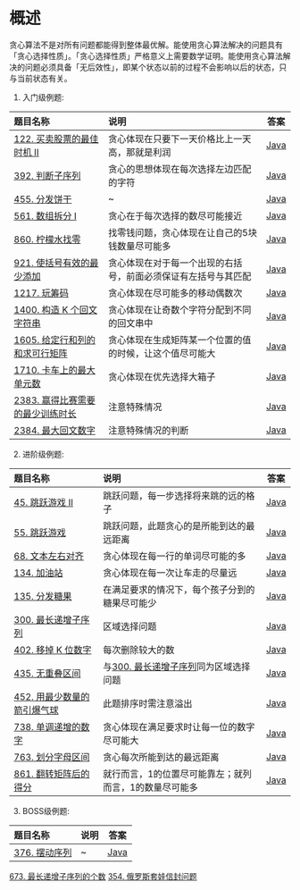 # 概述
贪心算法不是对所有问题都能得到整体最优解。能使用贪心算法解决的问题具有「贪心选择性质」。「贪心选择性质」严格意义上需要数学证明。能使用贪心算法解决的问题必须具备「无后效性」，即某个状态以前的过程不会影响以后的状态，只与当前状态有关。

1. 入门级例题:  

题目名称|说明|答案
:------|:---|:--:
[122. 买卖股票的最佳时机 II](https://leetcode.cn/problems/best-time-to-buy-and-sell-stock-ii/)|贪心体现在只要下一天价格比上一天高，那就是利润|[Java](../Java/Solution122.java)
[392. 判断子序列](https://leetcode.cn/problems/is-subsequence/)|贪心的思想体现在每次选择左边匹配的字符|[Java](../Java/Solution392.java)
[455. 分发饼干](https://leetcode.cn/problems/assign-cookies/)|~|[Java](../Java/Solution455.java)
[561. 数组拆分 I](https://leetcode.cn/problems/array-partition-i/)|贪心在于每次选择的数尽可能接近|[Java](../Java/Solution561.java)
[860. 柠檬水找零](https://leetcode.cn/problems/lemonade-change/)|找零钱问题，贪心体现在让自己的5块钱数量尽可能多|[Java](../Java/Solution860.java)
[921. 使括号有效的最少添加](https://leetcode.cn/problems/minimum-add-to-make-parentheses-valid/)|贪心体现在对于每一个出现的右括号，前面必须保证有左括号与其匹配|[Java](../Java/Solution921.java)
[1217. 玩筹码](https://leetcode.cn/problems/minimum-cost-to-move-chips-to-the-same-position/)|贪心体现在尽可能多的移动偶数次|[Java](../Java/Solution1217.java)
[1400. 构造 K 个回文字符串](https://leetcode.cn/problems/construct-k-palindrome-strings/)|贪心体现在让奇数个字符分配到不同的回文串中|[Java](../Java/Solution1400.java)
[1605. 给定行和列的和求可行矩阵](https://leetcode.cn/problems/find-valid-matrix-given-row-and-column-sums/)|贪心体现在生成矩阵某一个位置的值的时候，让这个值尽可能大|[Java](../Java/Solution1605.java)
[1710. 卡车上的最大单元数](https://leetcode.cn/problems/maximum-units-on-a-truck/)|贪心体现在优先选择大箱子|[Java](../Java/Solution1710.java)
[2383. 赢得比赛需要的最少训练时长](https://leetcode.cn/problems/minimum-hours-of-training-to-win-a-competition/)|注意特殊情况|[Java](../Java/Solution2383.java)
[2384. 最大回文数字](https://leetcode.cn/problems/largest-palindromic-number/)|注意特殊情况的判断|[Java](../Java/Solution2384.java)

2. 进阶级例题:  

题目名称|说明|答案
:------|:---|:--:
[45. 跳跃游戏 II](https://leetcode.cn/problems/jump-game-ii/)|跳跃问题，每一步选择将来跳的远的格子|[Java](../Java/Solution45.java)
[55. 跳跃游戏](https://leetcode.cn/problems/jump-game/)|跳跃问题，此题贪心的是所能到达的最远距离|[Java](../Java/Solution55.java)
[68. 文本左右对齐](https://leetcode.cn/problems/text-justification/)|贪心体现在每一行的单词尽可能的多|[Java](../Java/Solution68.java)
[134. 加油站](https://leetcode.cn/problems/gas-station/)|贪心体现在每一次让车走的尽量远|[Java](../Java/Solution134.java)
[135. 分发糖果](https://leetcode.cn/problems/candy/)|在满足要求的情况下，每个孩子分到的糖果尽可能少|[Java](../Java/Solution135.java)
[300. 最长递增子序列](https://leetcode.cn/problems/longest-increasing-subsequence/)|区域选择问题|[Java](../Java/Solution300.java)
[402. 移掉 K 位数字](https://leetcode.cn/problems/remove-k-digits/)|每次删除较大的数|[Java](../Java/Solution402.java)
[435. 无重叠区间](https://leetcode.cn/problems/non-overlapping-intervals/)|与[300. 最长递增子序列](https://leetcode.cn/problems/longest-increasing-subsequence/)同为区域选择问题|[Java](../Java/Solution435.java)
[452. 用最少数量的箭引爆气球](https://leetcode.cn/problems/minimum-number-of-arrows-to-burst-balloons/)|此题排序时需注意溢出|[Java](../Java/Solution452.java)
[738. 单调递增的数字](https://leetcode.cn/problems/monotone-increasing-digits/)|贪心体现在满足要求时让每一位的数字尽可能大|[Java](../Java/Solution738.java)
[763. 划分字母区间](https://leetcode.cn/problems/partition-labels/)|贪心每次所能到达的最远距离|[Java](../Java/Solution763.java)
[861. 翻转矩阵后的得分](https://leetcode.cn/problems/score-after-flipping-matrix/)|就行而言，1的位置尽可能靠左；就列而言，1的数量尽可能多|[Java](../Java/Solution861.java)

3. BOSS级例题:  

题目名称|说明|答案
:------|:---|:--:
[376. 摆动序列](https://leetcode.cn/problems/wiggle-subsequence/)|~|[Java](../Java/Solution376.java)
[673. 最长递增子序列的个数](https://leetcode.cn/problems/number-of-longest-increasing-subsequence/)
[354. 俄罗斯套娃信封问题](https://leetcode.cn/problems/russian-doll-envelopes/)